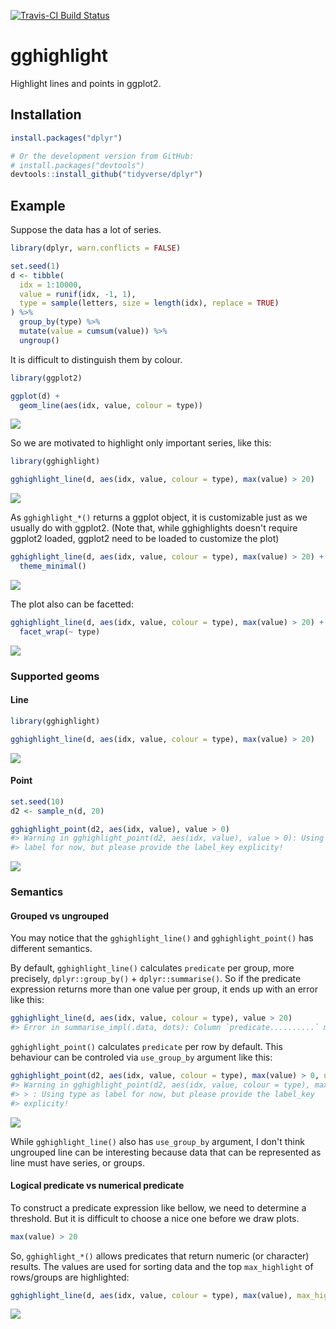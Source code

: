 
<!-- README.md is generated from README.Rmd. Please edit that file -->
[![Travis-CI Build Status](https://travis-ci.org/yutannihilation/gghighlight.svg?branch=master)](https://travis-ci.org/yutannihilation/gghighlight)

gghighlight
===========

Highlight lines and points in ggplot2.

Installation
------------

``` r
install.packages("dplyr")

# Or the development version from GitHub:
# install.packages("devtools")
devtools::install_github("tidyverse/dplyr")
```

Example
-------

Suppose the data has a lot of series.

``` r
library(dplyr, warn.conflicts = FALSE)

set.seed(1)
d <- tibble(
  idx = 1:10000,
  value = runif(idx, -1, 1),
  type = sample(letters, size = length(idx), replace = TRUE)
) %>%
  group_by(type) %>%
  mutate(value = cumsum(value)) %>%
  ungroup()
```

It is difficult to distinguish them by colour.

``` r
library(ggplot2)

ggplot(d) +
  geom_line(aes(idx, value, colour = type))
```

![](images/ggplot-too-many-1.png)

So we are motivated to highlight only important series, like this:

``` r
library(gghighlight)

gghighlight_line(d, aes(idx, value, colour = type), max(value) > 20)
```

![](images/gghighlight-line-1.png)

As `gghighlight_*()` returns a ggplot object, it is customizable just as we usually do with ggplot2. (Note that, while gghighlights doesn't require ggplot2 loaded, ggplot2 need to be loaded to customize the plot)

``` r
gghighlight_line(d, aes(idx, value, colour = type), max(value) > 20) +
  theme_minimal()
```

![](images/gghighlight-line-theme-1.png)

The plot also can be facetted:

``` r
gghighlight_line(d, aes(idx, value, colour = type), max(value) > 20) +
  facet_wrap(~ type)
```

![](images/gghighlight-line-facet-1.png)

### Supported geoms

#### Line

``` r
library(gghighlight)

gghighlight_line(d, aes(idx, value, colour = type), max(value) > 20)
```

![](images/unnamed-chunk-2-1.png)

#### Point

``` r
set.seed(10)
d2 <- sample_n(d, 20)

gghighlight_point(d2, aes(idx, value), value > 0)
#> Warning in gghighlight_point(d2, aes(idx, value), value > 0): Using type as
#> label for now, but please provide the label_key explicity!
```

![](images/gghighlight-point-1.png)

### Semantics

#### Grouped vs ungrouped

You may notice that the `gghighlight_line()` and `gghighlight_point()` has different semantics.

By default, `gghighlight_line()` calculates `predicate` per group, more precisely, `dplyr::group_by()` + `dplyr::summarise()`. So if the predicate expression returns more than one value per group, it ends up with an error like this:

``` r
gghighlight_line(d, aes(idx, value, colour = type), value > 20)
#> Error in summarise_impl(.data, dots): Column `predicate..........` must be length 1 (a summary value), not 387
```

`gghighlight_point()` calculates `predicate` per row by default. This behaviour can be controled via `use_group_by` argument like this:

``` r
gghighlight_point(d2, aes(idx, value, colour = type), max(value) > 0, use_group_by = TRUE)
#> Warning in gghighlight_point(d2, aes(idx, value, colour = type), max(value)
#> > : Using type as label for now, but please provide the label_key
#> explicity!
```

![](images/grouped_point-1.png)

While `gghighlight_line()` also has `use_group_by` argument, I don't think ungrouped line can be interesting because data that can be represented as line must have series, or groups.

#### Logical predicate vs numerical predicate

To construct a predicate expression like bellow, we need to determine a threshold. But it is difficult to choose a nice one before we draw plots.

``` r
max(value) > 20
```

So, `gghighlight_*()` allows predicates that return numeric (or character) results. The values are used for sorting data and the top `max_highlight` of rows/groups are highlighted:

``` r
gghighlight_line(d, aes(idx, value, colour = type), max(value), max_highlight = 5L)
```

![](images/numeric-highlight-1.png)
